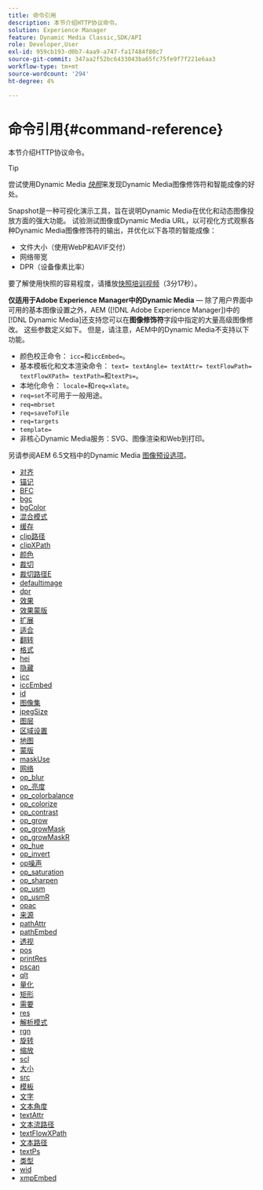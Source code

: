```yaml
---
title: 命令引用
description: 本节介绍HTTP协议命令。
solution: Experience Manager
feature: Dynamic Media Classic,SDK/API
role: Developer,User
exl-id: 959cb193-d0b7-4aa9-a747-fa17484f80c7
source-git-commit: 347aa2f52bc6433043ba65fc75fe9f7f221e6aa3
workflow-type: tm+mt
source-wordcount: '294'
ht-degree: 4%

---
```


# 命令引用{#command-reference}

本节介绍HTTP协议命令。

>[!TIP]
>
>尝试使用Dynamic Media [_快照_](https://snapshot.scene7.com/)来发现Dynamic Media图像修饰符和智能成像的好处。
>
> Snapshot是一种可视化演示工具，旨在说明Dynamic Media在优化和动态图像投放方面的强大功能。 试验测试图像或Dynamic Media URL，以可视化方式观察各种Dynamic Media图像修饰符的输出，并优化以下各项的智能成像：
>* 文件大小（使用WebP和AVIF交付）
>* 网络带宽
>* DPR（设备像素比率）
>
>要了解使用快照的容易程度，请播放[快照培训视频](https://experienceleague.adobe.com/docs/experience-manager-learn/assets/dynamic-media/images/dynamic-media-snapshot.html?lang=en)（3分17秒）。


**仅适用于Adobe Experience Manager中的Dynamic Media** — 除了用户界面中可用的基本图像设置之外，AEM ([!DNL Adobe Experience Manager])中的[!DNL Dynamic Media]还支持您可以在&#x200B;**图像修饰符**&#x200B;字段中指定的大量高级图像修改。 这些参数定义如下。 但是，请注意，AEM中的Dynamic Media不支持以下功能。

* 颜色校正命令： `icc=`和`iccEmbed=`。
* 基本模板化和文本渲染命令： `text= textAngle= textAttr= textFlowPath= textFlowXPath= textPath=`和`textPs=`。
* 本地化命令： `locale=`和`req=xlate`。
* `req=set`不可用于一般用途。
* `req=mbrset`
* `req=saveToFile`
* `req=targets`
* `template=`
* 非核心Dynamic Media服务：SVG、图像渲染和Web到打印。

<!-- Adobe IS command examples website  http://sj1010010254235.corp.adobe.com/iscommands/ -->

另请参阅AEM 6.5文档中的Dynamic Media [图像预设选项](https://experienceleague.adobe.com/docs/experience-manager-65/assets/dynamic/managing-image-presets.html#dynamic)。

* [对齐](r-align.md)
* [锚记](r-anchor.md)
* [BFC](r-bfc.md)
* [bgc](r-bgc.md)
* [bgColor](r-bgcolor.md)
* [混合模式](r-blendmode.md)
* [缓存](r-is-http-cache.md)
* [clip路径](r-clippath.md)
* [clipXPath](r-clipxpath.md)
* [颜色](r-color-commandref.md)
* [裁切](r-crop.md)
* [裁切路径E](r-croppath.md)
* [defaultimage](r-is-http-defaultimage.md)
* [dpr](r-dpr.md)
* [效果](r-effect.md)
* [效果蒙版](r-effectmask.md)
* [扩展](r-extend.md)
* [适合](r-fit.md)
* [翻转](r-flip.md)
* [格式](r-is-http-fmt.md)
* [hei](r-is-http-hei.md)
* [隐藏](r-hide.md)
* [icc](r-icc.md)
* [iccEmbed](r-iccembed.md)
* [id](r-id.md)
* [图像集](r-imageset.md)
* [jpegSize](r-jpegsize.md)
* [图层](r-layer.md)
* [区域设置](r-locale.md)
* [地图](r-map.md)
* [蒙版](r-mask.md)
* [maskUse](r-maskuse.md)
* [网络](r-network.md)
* [op_blur](r-op-blur.md)
* [op_亮度](r-op-brightness.md)
* [op_colorbalance](r-op-colorbalance.md)
* [op_colorize](r-op-colorize.md)
* [op_contrast](r-op-contrast.md)
* [op_grow](r-op-grow.md)
* [op_growMask](r-op-growmask.md)
* [op_growMaskR](r-op-growmaskr.md)
* [op_hue](r-op-hue.md)
* [op_invert](r-op-invert.md)
* [op噪声](r-op-noise.md)
* [op_saturation](r-op-saturation.md)
* [op_sharpen](r-op-sharpen.md)
* [op_usm](r-op-usm.md)
* [op_usmR](r-op-usmr.md)
* [opac](r-opac.md)
* [来源](r-origin.md)
* [pathAttr](r-pathattr.md)
* [pathEmbed](r-pathembed.md)
* [透视](r-perspective.md)
* [pos](r-pos.md)
* [printRes](r-printres.md)
* [pscan](r-pscan.md)
* [qlt](r-is-http-qlt.md)
* [量化](r-is-http-quantize.md)
* [矩形](r-rect.md)
* [需要](r-req/r-req.md)
* [res](r-res.md)
* [解析模式](r-is-http-resmode.md)
* [rgn](r-rgn.md)
* [旋转](r-rotate.md)
* [缩放](r-is-http-scale.md)
* [scl](r-scl.md)
* [大小](r-size-reference.md)
* [src](r-src.md)
* [模板](r-template.md)
* [文字](r-text.md)
* [文本角度](r-textangle.md)
* [textAttr](r-textattr.md)
* [文本流路径](r-textflowpath.md)
* [textFlowXPath](r-textflowxpath.md)
* [文本路径](r-textpath.md)
* [textPs](r-textps.md)
* [类型](r-type.md)
* [wid](r-is-http-wid.md)
* [xmpEmbed](r-xmpembed.md)
